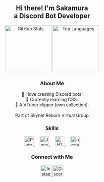 <h2 align="center">
  Hi there! I'm Sakamura<br>
  a Discord Bot Developer
</h2>

<div align="center">
  <img src="https://github-readme-stats.vercel.app/api?username=Sakamuraa&theme=blueberry&show_icons=true&hide_border=false&count_private=false" height="150" alt="GitHub Stats"  />
  <img src="https://github-readme-stats.vercel.app/api/top-langs/?username=Sakamuraa&theme=blueberry&show_icons=true&hide_border=false&layout=compact" height="150" alt="Top Languages"  />
</div>

<h3 align="center">About Me</h3>
<div align="center">
  🤖 I love creating Discord bots!<br>
  🌱 Currently learning CSS.<br>
  🎥 A VTuber clipper (own collection).<br><br>
  Part of Skynet Reborn Virtual Group
</div>

<h3 align="center">Skills</h3>
<div align="center">
  <a href="https://www.python.org/" target="_blank">
    <img src="https://cdn.jsdelivr.net/gh/devicons/devicon/icons/python/python-original.svg" height="30" alt="Python"  />
  </a>
  <img width="12" />
  <a href="https://developer.mozilla.org/en-US/docs/Web/JavaScript" target="_blank">
    <img src="https://cdn.jsdelivr.net/gh/devicons/devicon/icons/javascript/javascript-original.svg" height="30" alt="JavaScript"  />
  </a>
  <img width="12" />
  <a href="https://en.wikipedia.org/wiki/HTML5" target="_blank">
    <img src="https://cdn.jsdelivr.net/gh/devicons/devicon/icons/html5/html5-original.svg" height="30" alt="HTML5" />
  </a>
  <img width="12" />
  <a href="https://nodejs.org/" target="_blank">
    <img src="https://cdn.jsdelivr.net/gh/devicons/devicon/icons/nodejs/nodejs-original.svg" height="30" alt="nodejs" />
  </a>
</div>

<h3 align="center">Connect with Me</h3>
<div align="center">
  <a href="https://www.instagram.com/finrzky/" target="_blank">
    <img src="https://img.shields.io/static/v1?message=Instagram&logo=instagram&label=&color=E4405F&logoColor=white&labelColor=&style=for-the-badge" height="35" alt="Instagram" />
  </a>
  <a href="https://discord.gg/j8gw8Ur57W" terget="_blank">
    <img src="https://img.shields.io/static/v1?message=Discord&logo=discord&label=&color=7289DA&logoColor=white&labelColor=&style=for-the-badge" height="35" alt="Discord" />
  </a>
</div>

<br clear="both">
